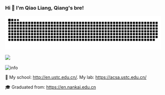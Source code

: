 
<!--
**qiaolian9/qiaolian9** is a ✨ _special_ ✨ repository because its `README.md` (this file) appears on your GitHub profile.

Here are some ideas to get you started:

- 🔭 I’m currently working on ...
- 🌱 I’m currently learning ...
- 👯 I’m looking to collaborate on ...
- 🤔 I’m looking for help with ...
- 💬 Ask me about ...
- 📫 How to reach me: ...
- 😄 Pronouns: ...
- ⚡ Fun fact: ...
-->
### Hi 👋 I'm Qiao Liang, Qiang's bre!

![snake](https://raw.githubusercontent.com/qiaolian9/qiaolian9/main/assets/github-contribution-grid-snake.svg)


![](https://github-profile-summary-cards.vercel.app/api/cards/profile-details?username=qiaolian9&theme=vue)


![info](https://github-readme-stats.vercel.app/api?username=qiaolian9&show_icons=true&count_private=true&hide=prs&theme=dark)


👯 My school: http://en.ustc.edu.cn/. My lab: https://acsa.ustc.edu.cn/

🎓 Graduated from: https://en.nankai.edu.cn
